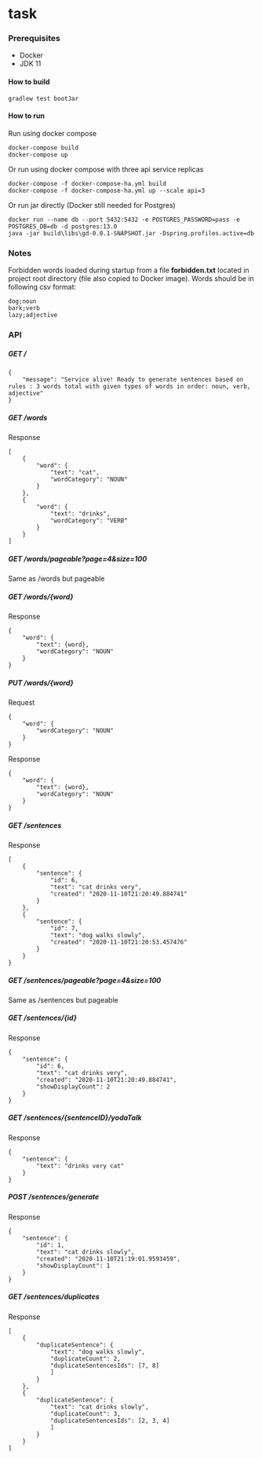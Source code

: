 # task

### Prerequisites
 - Docker
 - JDK 11

#### How to build

```
gradlew test bootJar
```

#### How to run
Run using docker compose
```
docker-compose build
docker-compose up
```
Or run using docker compose with three api service replicas
```
docker-compose -f docker-compose-ha.yml build
docker-compose -f docker-compose-ha.yml up --scale api=3
```
Or run jar directly (Docker still needed for Postgres)
```
docker run --name db --port 5432:5432 -e POSTGRES_PASSWORD=pass -e POSTGRES_DB=db -d postgres:13.0
java -jar build\libs\gd-0.0.1-SNAPSHOT.jar -Dspring.profiles.active=db
```

### Notes
Forbidden words loaded during startup from a file **forbidden.txt** located in project root directory (file also copied to Docker image).
Words should be in following csv format:
```
dog;noun
bark;verb
lazy;adjective
```

### API

##### GET /
```
{
    "message": "Service alive! Ready to generate sentences based on rules : 3 words total with given types of words in order: noun, verb, adjective"
}
```

##### GET /words
Response
```
[
    {
        "word": {
            "text": "cat",
            "wordCategory": "NOUN"
        }
    },
    {
        "word": {
            "text": "drinks",
            "wordCategory": "VERB"
        }
    }
]
```
##### GET /words/pageable?page=4&size=100
Same as /words but pageable 

##### GET /words/{word}
Response
```
{
    "word": {
        "text": {word},
        "wordCategory": "NOUN"
    }
}
```

##### PUT /words/{word}
Request
```
{
    "word": {
        "wordCategory": "NOUN"
    }
}
```
Response
```
{
    "word": {
        "text": {word},
        "wordCategory": "NOUN"
    }
}
```

##### GET /sentences
Response
```
[
    {
        "sentence": {
            "id": 6,
            "text": "cat drinks very",
            "created": "2020-11-10T21:20:49.884741"
        }
    },
    {
        "sentence": {
            "id": 7,
            "text": "dog walks slowly",
            "created": "2020-11-10T21:20:53.457476"
        }
    }
}
```
##### GET /sentences/pageable?page=4&size=100
Same as /sentences but pageable 

##### GET /sentences/{id}
Response
```
{
    "sentence": {
        "id": 6,
        "text": "cat drinks very",
        "created": "2020-11-10T21:20:49.884741",
        "showDisplayCount": 2
    }
}
```

##### GET /sentences/{sentenceID}/yodaTalk
Response
```
{
    "sentence": {
        "text": "drinks very cat"
    }
}
```


##### POST /sentences/generate 
Response
```
{
    "sentence": {
        "id": 1,
        "text": "cat drinks slowly",
        "created": "2020-11-10T21:19:01.9593459",
        "showDisplayCount": 1
    }
}
```

##### GET /sentences/duplicates
Response
```
[
    {
        "duplicateSentence": {
            "text": "dog walks slowly",
            "duplicateCount": 2,
            "duplicateSentencesIds": [7, 8]
            ]
        }
    },
    {
        "duplicateSentence": {
            "text": "cat drinks slowly",
            "duplicateCount": 3,
            "duplicateSentencesIds": [2, 3, 4]
            ]
        }
    }
]
```
